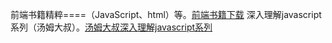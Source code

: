 前端书籍精粹====（JavaScript、html）等。[前端书籍下载](http://www.linqing07.com/book.html)
深入理解javascript系列（汤姆大叔）。[汤姆大叔深入理解javascript系列](https://www.cnblogs.com/TomXu/archive/2011/12/15/2288411.html)
